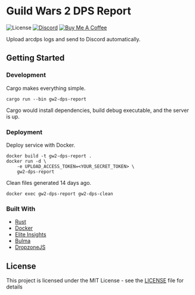 # Guild Wars 2 DPS Report

![License](https://img.shields.io/github/license/progamesigner/gw2-dps-report.svg)
[![Discord](https://img.shields.io/badge/chat-Discord-7289DA.svg)](https://discord.gg/xsSWwn3)
[![Buy Me A Coffee](https://img.shields.io/badge/donate-Buy%20Me%20A%20Coffee-FF813F.svg)](https://buymeacoff.ee/progamesigner)

Upload arcdps logs and send to Discord automatically.

## Getting Started

### Development

Cargo makes everything simple.

```
cargo run --bin gw2-dps-report
```

Cargo would install dependencies, build debug executable, and the server is up.

### Deployment

Deploy service with Docker.

```
docker build -t gw2-dps-report .
docker run -d \
    -e UPLOAD_ACCESS_TOKEN=<YOUR_SECRET_TOKEN> \
    gw2-dps-report
```

Clean files generated 14 days ago.
```
docker exec gw2-dps-report gw2-dps-clean
```

### Built With

 * [Rust](https://www.rust-lang.org)
 * [Docker](https://www.docker.com)
 * [Elite Insights](https://github.com/baaron4/GW2-Elite-Insights-Parser)
 * [Bulma](https://bulma.io)
 * [DropzoneJS](https://www.dropzonejs.com)

## License

This project is licensed under the MIT License - see the [LICENSE](LICENSE) file for details

